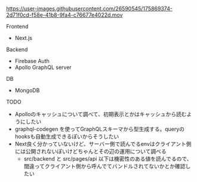 https://user-images.githubusercontent.com/26590545/175869374-2d71f0cd-f58e-41b8-9fa4-c76677e4022d.mov



Frontend
- Next.js

Backend
- Firebase Auth
- Apollo GraphQL server

DB
- MongoDB

TODO
- Apolloのキャッシュについて調べて、初期表示とかはキャッシュから読むようにしたい
- graphql-codegen を使ってGraphQLスキーマから型生成する。queryのhooksも自動生成できるぽいからそうしたい
- Next良く分かっていないけど、サーバー側で読んでるenvはクライアント側には公開されないぽいけどちゃんとその辺の運用について調べる
  - src/backend と src/pages/api 以下は機密性のある値を読んでるので、間違ってクライアント側から呼んでてバンドルされてないかとか確認したい
